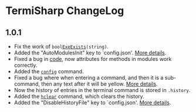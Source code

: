 # TermiSharp ChangeLog
## 1.0.1
* Fix the work of `bool`[`ExeExists`](src/Commands.cs#L20)`(string)`.
* Added the "AutoModulesInit" key to `config.json'. [More details](src/Config.cs#L16).
* Fixed a bug in [code](src/ConsoleHost.cs#L351), now attributes for methods in modules work correctly.
* Added the [`config`](src/Commands.cs#L106) command.
* Fixed a bug where when entering a command, and then it is a sub-command, then any text after it will be yellow. [More details](src/ReadLine/HighlightHandler.cs#L20).
* Now the history of entries in the terminal command is stored in `.history`.
* Added the [`hclear`](src/Commands.cs#L231) command, which clears the history.
* Added the "DisableHistoryFile" key to `config.json'. [More details](src/Config.cs#L17).